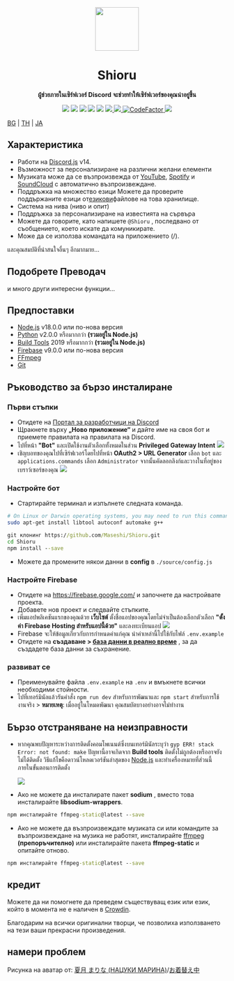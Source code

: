 <div align="center">
  <img src="https://raw.githubusercontent.com/Maseshi/Shioru/main/assets/icons/favicon-circle.png" width="100" />
  <strong>
    <h1>Shioru</h2>
    <p>ผู้ช่วยภายในเซิร์ฟเวอร์ Discord จะช่วยทำให้เซิร์ฟเวอร์ของคุณน่าอยู่ขึ้น</p>
  </strong>
  <img src="https://img.shields.io/badge/discord.js-v14-7354F6?logo=discord&logoColor=white" />
  <img src="https://img.shields.io/github/stars/Maseshi/Shioru.svg?logo=github" />
  <img src="https://img.shields.io/github/v/release/Maseshi/Shioru" />
  <img src="https://img.shields.io/github/license/Maseshi/Shioru.svg?logo=github" />
  <img src="https://img.shields.io/github/last-commit/Maseshi/Shioru" />
  <a title="Статус" target="_blank" href="https://shioru.statuspage.io/">
    <img src="https://img.shields.io/badge/dynamic/json?logo=google-cloud&logoColor=white&label=status&query=status.indicator&url=https%3A%2F%2Fq60yrzp0cbgg.statuspage.io%2Fapi%2Fv2%2Fstatus.json" />
  </a>
  <a title="Crowdin" target="_blank" href="https://crowdin.com/project/shioru">
    <img src="https://badges.crowdin.net/shioru/localized.svg" />
  </a>
  <a title="CodeFactor" target="_blank" href="https://www.codefactor.io/repository/github/maseshi/shioru">
    <img src="https://www.codefactor.io/repository/github/maseshi/shioru/badge" alt="CodeFactor" />
  </a>
  <a title="Топ.гг" target="_blank" href="https://top.gg/bot/704706906505347183">
    <img src="https://top.gg/api/widget/upvotes/704706906505347183.svg" />
  </a>
</div>

[BG](https://github.com/Maseshi/Shioru/blob/main/documents/README.en.md) | [TH](https://github.com/Maseshi/Shioru/blob/main/documents/README.th.md) | [JA](https://github.com/Maseshi/Shioru/blob/main/documents/README.ja.md)

<div align="center">
  <a href="https://github.com/Maseshi/Shioru/tree/main/documents">
    </img>
  </a>
</div>

## Характеристика

- Работи на [Discord.js](https://discord.js.org/) v14.
- Възможност за персонализиране на различни желани елементи
- Музиката може да се възпроизвежда от [YouTube](https://www.youtube.com/), [Spotify](https://www.spotify.com/) и [SoundCloud](https://soundcloud.com/) с автоматично възпроизвеждане.
- Поддръжка на множество езици Можете да проверите поддържаните езици от[езикови](https://github.com/Maseshi/shioru/blob/main/source/languages)файлове на това хранилище.
- Система на нива (ниво и опит)
- Поддръжка за персонализиране на известията на сървъра
- Можете да говорите, като напишете `@Shioru` , последвано от съобщението, което искате да комуникирате.
- Може да се използва командата на приложението (/).

และคุณสมบัติที่น่าสนใจอื่นๆ อีกมากมาย...

## Подобрете Преводач

и много други интересни функции...

## Предпоставки

- [Node.js](https://nodejs.org/) v18.0.0 или по-нова версия
- [Python](https://www.python.org/downloads/) v2.0.0 หรือมากกว่า **(รวมอยู่ใน Node.js)**
- [Build Tools](https://visualstudio.microsoft.com/downloads/?q=build+tools) 2019 หรือมากกว่า **(รวมอยู่ใน Node.js)**
- [Firebase](https://firebase.google.com/) v9.0.0 или по-нова версия
- [FFmpeg](https://www.ffmpeg.org/download.html)
- [Git](https://git-scm.com/downloads)

## Ръководство за бързо инсталиране

### Първи стъпки

- Отидете на [Портал за разработчици на Discord](https://discord.com/developers/applications)
- Щракнете върху **„Ново приложение“** и дайте име на своя бот и приемете правилата на правилата на Discord.
- ไปที่หน้า **"Bot"** และเปิดใช้งานตัวเลือกทั้งหมดในส่วน **Privileged Gateway Intent** ![](https://raw.githubusercontent.com/Maseshi/Shioru/main/assets/images/discord-developer-portal-privileged-gateway-intents.png)
- เชิญบอทของคุณไปที่เซิร์ฟเวอร์โดยไปที่หน้า **OAuth2 > URL Generator** เลือก `bot` และ `applications.commands` เลือก `Administrator` จากนั้นคัดลอกลิงก์และวางในที่อยู่ของเบราว์เซอร์ของคุณ ![](https://raw.githubusercontent.com/Maseshi/Shioru/main/assets/images/discord-developer-portal-scopes.png)

### Настройте бот

- Стартирайте терминал и изпълнете следната команда.

```sh
# On Linux or Darwin operating systems, you may need to run this command.
sudo apt-get install libtool autoconf automake g++
```

```bat
git клонинг https://github.com/Maseshi/Shioru.git
cd Shioru
npm install --save
```

- Можете да промените някои данни в **config** в `./source/config.js`

### Настройте Firebase

- Отидете на https://firebase.google.com/ и започнете да настройвате проекта.
- Добавете нов проект и следвайте стъпките.
- เพิ่มแอปพลิเคชันแรกของคุณด้วย **เว็บไซต์** ตั้งชื่อแอปของคุณโดยไม่จำเป็นต้องเลือกตัวเลือก **"ตั้งค่า Firebase Hosting สำหรับแอปนี้ด้วย"** และลงทะเบียนแอป ![](https://raw.githubusercontent.com/Maseshi/Shioru/main/assets/images/firebase-setup-web-application.png)
- Firebase จะให้ข้อมูลเกี่ยวกับการกำหนดค่าแก่คุณ นำค่าเหล่านี้ไปใช้กับไฟล์ `.env.example`
- Отидете на **създаване > [база данни в реално време](https://console.firebase.google.com/u/0/project/_/database/data)** , за да създадете база данни за съхранение.

### развиват се

- Преименувайте файла `.env.example` на `.env` и вмъкнете всички необходими стойности.
- ไปที่เทอร์มินัลแล้วรันคำสั่ง `npm run dev` สำหรับการพัฒนาและ `npm start` สำหรับการใช้งานจริง > **หมายเหตุ**: เมื่ออยู่ในโหมดพัฒนา คุณสมบัตบางอย่างอาจไม่ทำงาน

## Бързо отстраняване на неизправности

- หากคุณพบปัญหาระหว่างการติดตั้งคอมโพเนนต์ซึ่งบนเทอร์มินัลระบุว่า `gyp ERR! stack Error: not found: make` ปัญหานี้อาจเกิดจาก **Build tools** ติดตั้งไม่ถูกต้องหรืออาจยังไม่ได้ติดตั้ง วิธีแก้ไขคือดาวน์โหลดเวอร์ชันล่าสุดของ [Node.js](https://nodejs.org/) และทำเครื่องหมายที่ส่วนนี้ภายในขั้นตอนการติดตั้ง

  ![](https://raw.githubusercontent.com/Maseshi/Shioru/main/assets/images/node-js-tools-for-native-modules.png)

- Ако не можете да инсталирате пакет **sodium** , вместо това инсталирайте **libsodium-wrappers**.
```bat
npm инсталирайте ffmpeg-static@latest --save
```
- Ако не можете да възпроизвеждате музиката си или командите за възпроизвеждане на музика не работят, инсталирайте [ffmpeg](https://ffmpeg.org/download.html) **(препоръчително)** или инсталирайте пакета **ffmpeg-static** и опитайте отново.
```bat
npm инсталирайте ffmpeg-static@latest --save
```

## кредит

Можете да ни помогнете да преведем съществуващ език или език, който в момента не е наличен в [Crowdin](https://crowdin.com/project/shioru-bot).

Благодарим на всички оригинални творци, че позволиха използването на тези ваши прекрасни произведения.

## намери проблем

Рисунка на аватар от: [夏月 まりな (НАЦУКИ МАРИНА)](https://www.pixiv.net/en/users/482462)/[お着替え中](https://www.pixiv.net/en/artworks/76075098)
